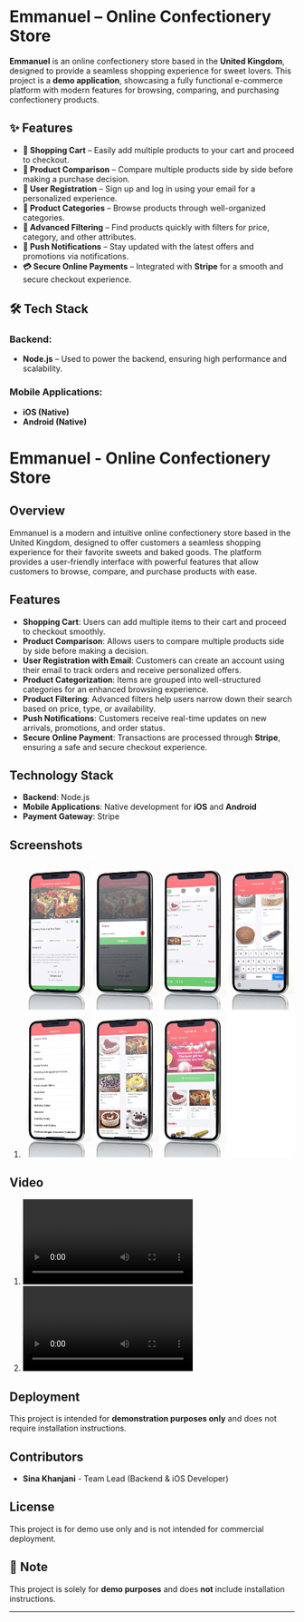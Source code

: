 # Emmanuel – Online Confectionery Store

**Emmanuel** is an online confectionery store based in the **United Kingdom**, designed to provide a seamless shopping experience for sweet lovers. This project is a **demo application**, showcasing a fully functional e-commerce platform with modern features for browsing, comparing, and purchasing confectionery products.

## ✨ Features

- **🛒 Shopping Cart** – Easily add multiple products to your cart and proceed to checkout.
- **🔄 Product Comparison** – Compare multiple products side by side before making a purchase decision.
- **📧 User Registration** – Sign up and log in using your email for a personalized experience.
- **📂 Product Categories** – Browse products through well-organized categories.
- **🎯 Advanced Filtering** – Find products quickly with filters for price, category, and other attributes.
- **🔔 Push Notifications** – Stay updated with the latest offers and promotions via notifications.
- **💳 Secure Online Payments** – Integrated with **Stripe** for a smooth and secure checkout experience.

## 🛠️ Tech Stack

### Backend:
- **Node.js** – Used to power the backend, ensuring high performance and scalability.

### Mobile Applications:
- **iOS (Native)**
- **Android (Native)**

# Emmanuel - Online Confectionery Store

## Overview
Emmanuel is a modern and intuitive online confectionery store based in the United Kingdom, designed to offer customers a seamless shopping experience for their favorite sweets and baked goods. The platform provides a user-friendly interface with powerful features that allow customers to browse, compare, and purchase products with ease.

## Features
- **Shopping Cart**: Users can add multiple items to their cart and proceed to checkout smoothly.
- **Product Comparison**: Allows users to compare multiple products side by side before making a decision.
- **User Registration with Email**: Customers can create an account using their email to track orders and receive personalized offers.
- **Product Categorization**: Items are grouped into well-structured categories for an enhanced browsing experience.
- **Product Filtering**: Advanced filters help users narrow down their search based on price, type, or availability.
- **Push Notifications**: Customers receive real-time updates on new arrivals, promotions, and order status.
- **Secure Online Payment**: Transactions are processed through **Stripe**, ensuring a safe and secure checkout experience.

## Technology Stack
- **Backend**: Node.js
- **Mobile Applications**: Native development for **iOS** and **Android**
- **Payment Gateway**: Stripe

## Screenshots

1. ![Screenshot 1](./mnt/grid_image.jpeg)

## Video

1. ![Screenshot 1](./mnt/video/1.mp4)
2. ![Screenshot 2](./mnt/video/2.mp4)

## Deployment
This project is intended for **demonstration purposes only** and does not require installation instructions.

## Contributors
- **Sina Khanjani** - Team Lead (Backend & iOS Developer)

## License
This project is for demo use only and is not intended for commercial deployment.

## 📌 Note

This project is solely for **demo purposes** and does **not** include installation instructions.

---
